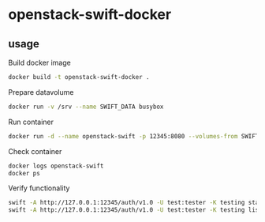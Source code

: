 # openstack-swift-docker

## usage

Build docker image

```bash
docker build -t openstack-swift-docker .
```

Prepare datavolume

```bash
docker run -v /srv --name SWIFT_DATA busybox
```

Run container

```bash
docker run -d --name openstack-swift -p 12345:8080 --volumes-from SWIFT_DATA -t openstack-swift-docker
```

Check container

```bash
docker logs openstack-swift
docker ps

```

Verify functionality

```bash
swift -A http://127.0.0.1:12345/auth/v1.0 -U test:tester -K testing stat
swift -A http://127.0.0.1:12345/auth/v1.0 -U test:tester -K testing list
```

